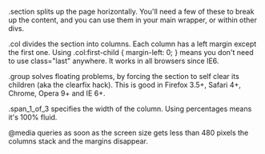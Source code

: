 .section
splits up the page horizontally. You'll need a few of these to break up the content, and you can use them in your main wrapper, or within other divs.

.col
divides the section into columns. Each column has a left margin except the first one. Using .col:first-child { margin-left: 0; } means you don't need to use class="last" anywhere. It works in all browsers since IE6.

.group
solves floating problems, by forcing the section to self clear its children (aka the clearfix hack). This is good in Firefox 3.5+, Safari 4+, Chrome, Opera 9+ and IE 6+.

.span_1_of_3
specifies the width of the column. Using percentages means it's 100% fluid.

@media queries
as soon as the screen size gets less than 480 pixels the columns stack and the margins disappear.